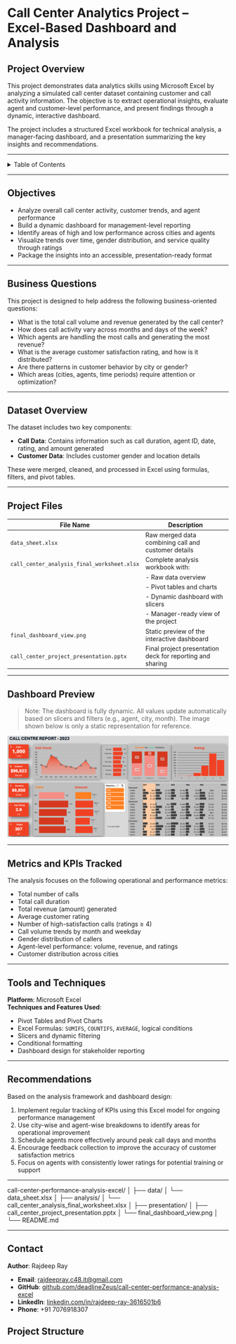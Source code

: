 # Call Center Analytics Project – Excel-Based Dashboard and Analysis

## Project Overview

This project demonstrates data analytics skills using Microsoft Excel by analyzing a simulated call center dataset containing customer and call activity information. The objective is to extract operational insights, evaluate agent and customer-level performance, and present findings through a dynamic, interactive dashboard.

The project includes a structured Excel workbook for technical analysis, a manager-facing dashboard, and a presentation summarizing the key insights and recommendations.

---

<details>
<summary>Table of Contents</summary>

- [Objectives](#objectives)
- [Business Questions](#business-questions)
- [Dataset Overview](#dataset-overview)
- [Project Files](#project-files)
- [Dashboard Preview](#dashboard-preview)
- [Metrics and KPIs Tracked](#metrics-and-kpis-tracked)
- [Tools and Techniques](#tools-and-techniques)
- [Recommendations](#recommendations)
- [Project Structure](#project-structure)
- [Contact](#contact)
</details>

---

## Objectives

- Analyze overall call center activity, customer trends, and agent performance
- Build a dynamic dashboard for management-level reporting
- Identify areas of high and low performance across cities and agents
- Visualize trends over time, gender distribution, and service quality through ratings
- Package the insights into an accessible, presentation-ready format

---

## Business Questions

This project is designed to help address the following business-oriented questions:

- What is the total call volume and revenue generated by the call center?
- How does call activity vary across months and days of the week?
- Which agents are handling the most calls and generating the most revenue?
- What is the average customer satisfaction rating, and how is it distributed?
- Are there patterns in customer behavior by city or gender?
- Which areas (cities, agents, time periods) require attention or optimization?

---

## Dataset Overview

The dataset includes two key components:

- **Call Data**: Contains information such as call duration, agent ID, date, rating, and amount generated
- **Customer Data**: Includes customer gender and location details

These were merged, cleaned, and processed in Excel using formulas, filters, and pivot tables.

---

## Project Files

| File Name                                      | Description                                                                 |
|-----------------------------------------------|-----------------------------------------------------------------------------|
| `data_sheet.xlsx`                              | Raw merged data combining call and customer details                        |
| `call_center_analysis_final_worksheet.xlsx`    | Complete analysis workbook with:                                           |
|                                               | - Raw data overview                                                        |
|                                               | - Pivot tables and charts                                                  |
|                                               | - Dynamic dashboard with slicers                                           |
|                                               | - Manager-ready view of the project                                        |
| `final_dashboard_view.png`                    | Static preview of the interactive dashboard                                |
| `call_center_project_presentation.pptx`        | Final project presentation deck for reporting and sharing                  |

---

## Dashboard Preview

> Note: The dashboard is fully dynamic. All values update automatically based on slicers and filters (e.g., agent, city, month). The image shown below is only a static representation for reference.

![Call Center Dashboard](presentation/final_dashboard_view.png)

---

## Metrics and KPIs Tracked

The analysis focuses on the following operational and performance metrics:

- Total number of calls
- Total call duration
- Total revenue (amount) generated
- Average customer rating
- Number of high-satisfaction calls (ratings ≥ 4)
- Call volume trends by month and weekday
- Gender distribution of callers
- Agent-level performance: volume, revenue, and ratings
- Customer distribution across cities

---

## Tools and Techniques

**Platform**: Microsoft Excel  
**Techniques and Features Used**:
- Pivot Tables and Pivot Charts
- Excel Formulas: `SUMIFS`, `COUNTIFS`, `AVERAGE`, logical conditions
- Slicers and dynamic filtering
- Conditional formatting
- Dashboard design for stakeholder reporting

---

## Recommendations

Based on the analysis framework and dashboard design:

1. Implement regular tracking of KPIs using this Excel model for ongoing performance management
2. Use city-wise and agent-wise breakdowns to identify areas for operational improvement
3. Schedule agents more effectively around peak call days and months
4. Encourage feedback collection to improve the accuracy of customer satisfaction metrics
5. Focus on agents with consistently lower ratings for potential training or support

---

call-center-performance-analysis-excel/
│
├── data/
│ └── data_sheet.xlsx
│
├── analysis/
│ └── call_center_analysis_final_worksheet.xlsx
│
├── presentation/
│ ├── call_center_project_presentation.pptx
│ └── final_dashboard_view.png
│
└── README.md

---

## Contact

**Author**: Rajdeep Ray  
- **Email**: rajdeepray.c48.it@gmail.com  
- **GitHub**: [github.com/deadlineZeus/call-center-performance-analysis-excel](https://github.com/deadlineZeus/call-center-performance-analysis-excel)  
- **LinkedIn**: [linkedin.com/in/rajdeep-ray-3616501b6](https://www.linkedin.com/in/rajdeep-ray-3616501b6/)  
- **Phone**: +91 7076918307

## Project Structure

